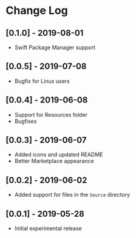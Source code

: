 # Change Log

## [0.1.0] - 2019-08-01

- Swift Package Manager support

## [0.0.5] - 2019-07-08

- Bugfix for Linux users

## [0.0.4] - 2019-06-08

- Support for Resources folder
- Bugfixes

## [0.0.3] - 2019-06-07

- Added icons and updated README
- Better Marketplace appearance

## [0.0.2] - 2019-06-02

- Added support for files in the `Source` directory

## [0.0.1] - 2019-05-28

- Initial experimental release
